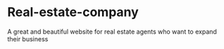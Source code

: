 # Real-estate-company
A great and beautiful website for real estate agents who want to expand their business
